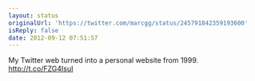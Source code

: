 ```yaml
---
layout: status
originalUrl: 'https://twitter.com/marcgg/status/245791842359193600'
isReply: false
date: 2012-09-12 07:51:57
---
```


My Twitter web turned into a personal website from 1999. http://t.co/FZG4IsuI
